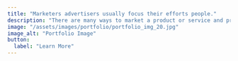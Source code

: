 ```yaml
---
title: "Marketers advertisers usually focus their efforts people."
description: "There are many ways to market a product or service and providing the potential clients and testimonials. The power of testimonials can never."
image: "/assets/images/portfolio/portfolio_img_20.jpg"
image_alt: "Portfolio Image"
button:
  label: "Learn More"
---
```


